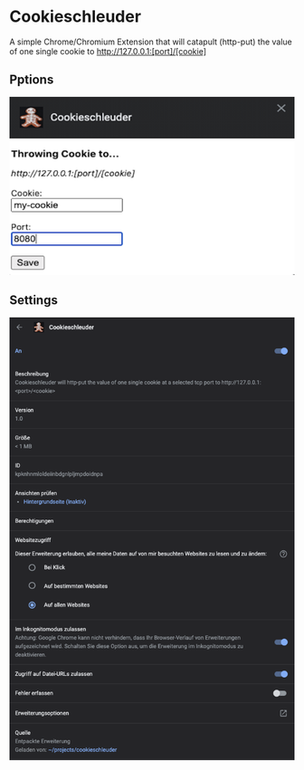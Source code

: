 # Cookieschleuder
A simple Chrome/Chromium Extension that will catapult (http-put) the value of one single cookie to http://127.0.0.1:[port]/[cookie]

## Pptions
![Alt text](images/screenshot.png?raw=true "Screenshot")

## Settings
![Alt text](images/settings.png?raw=true "Settings")
